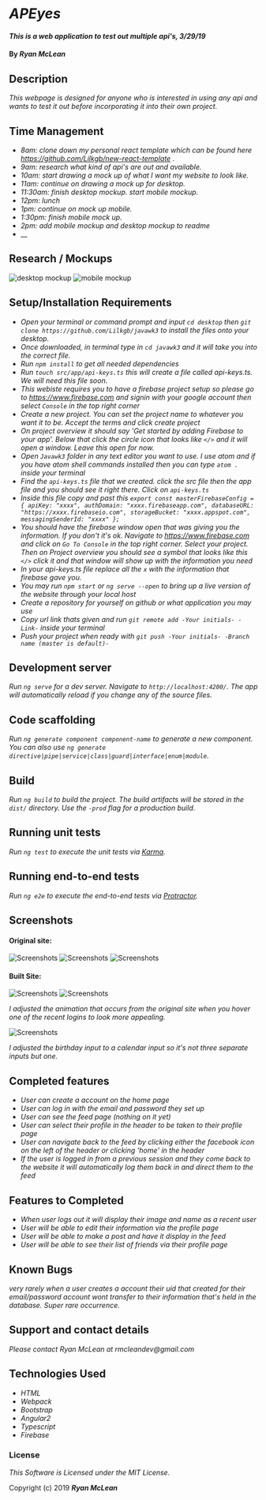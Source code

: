 # _APEyes_

#### _This is a web application to test out multiple api's, 3/29/19_

#### By _**Ryan McLean**_

## Description

_This webpage is designed for anyone who is interested in using any api and wants to test it out before incorporating it into their own project._

## Time Management

* _8am: clone down my personal react template which can be found here https://github.com/Lilkgb/new-react-template ._
* _9am: research what kind of api's are out and available._
* _10am: start drawing a mock up of what I want my website to look like._
* _11am: continue on drawing a mock up for desktop._
* _11:30am: finish desktop mockup. start mobile mockup._
* _12pm: lunch_
* _1pm: continue on mock up mobile._
* _1:30pm: finish mobile mock up._
* _2pm: add mobile mockup and desktop mockup to readme_
* __

## Research / Mockups
![desktop mockup](src/assets/drawing-mockup/desktop-mockup.png)
![mobile mockup](src/assets/drawing-mockup/mobile-mockup.png)

## Setup/Installation Requirements

* _Open your terminal or command prompt and input `cd desktop` then `git clone https://github.com/Lilkgb/javawk3` to install the files onto your desktop._
* _Once downloaded, in terminal type in `cd javawk3` and it will take you into the correct file._
* _Run `npm install` to get all needed dependencies_
* _Run  `touch src/app/api-keys.ts` this will create a file called api-keys.ts. We will need this file soon._
* _This webiste requires you to have a firebase project setup so please go to https://www.firebase.com and signin with your google account then select `Console` in the top right corner_
* _Create a new project. You can set the project name to whatever you want it to be. Accept the terms and click create project_
* _On project overview it should say 'Get started by adding Firebase to your app'. Below that click the circle icon that looks like `</>` and it will open a window. Leave this open for now._
* _Open `Javawk3` folder in any text editor you want to use. I use atom and if you have atom shell commands installed then you can type `atom .` inside your terminal_
* _Find the `api-keys.ts` file that we created. click the src file then the app file and you should see it right there. Click on `api-keys.ts`_
* _Inside this file copy and past this
  `export const masterFirebaseConfig = {
    apiKey: "xxxx",
    authDomain: "xxxx.firebaseapp.com",
    databaseURL: "https://xxxx.firebaseio.com",
    storageBucket: "xxxx.appspot.com",
    messagingSenderId: "xxxx"
  };`_
* _You should have the firebase window open that was giving you the information. If you don't it's ok. Navigate to https://www.firebase.com and click on `Go To Console` in the top right corner. Select your project. Then on Project overview you should see a symbol that looks like this `</>` click it and that window will show up with the information you need_
* _In your api-keys.ts file replace all the `x` with the information that firebase gave you._
* _You may run `npm start` or `ng serve --open` to bring up a live version of the website through your local host_
* _Create a repository for yourself on github or what application you may use_
* _Copy url link thats given and run `git remote add -Your initials- -Link-` inside your terminal_
* _Push your project when ready with `git push -Your initials- -Branch name (master is default)-`_

## Development server

_Run `ng serve` for a dev server. Navigate to `http://localhost:4200/`. The app will automatically reload if you change any of the source files._

## Code scaffolding

_Run `ng generate component component-name` to generate a new component. You can also use `ng generate directive|pipe|service|class|guard|interface|enum|module`._

## Build

_Run `ng build` to build the project. The build artifacts will be stored in the `dist/` directory. Use the `-prod` flag for a production build._

## Running unit tests

_Run `ng test` to execute the unit tests via [Karma](https://karma-runner.github.io)._

## Running end-to-end tests

_Run `ng e2e` to execute the end-to-end tests via [Protractor](http://www.protractortest.org/)._

## Screenshots

#### Original site:

![Screenshots](src/assets/images/originalHome.png)
![Screenshots](src/assets/images/originalRecent.png)
![Screenshots](src/assets/images/originalCreateAccount.png)

#### Built Site:

![Screenshots](src/assets/images/builtHome.png)
![Screenshots](src/assets/images/builtRecent.png)

_I adjusted the animation that occurs from the original site when you hover one of the recent logins to look more appealing._

![Screenshots](src/assets/images/builtCreateAccount.png)

_I adjusted the birthday input to a calendar input so it's not three separate inputs but one._

## Completed features

* _User can create a account on the home page_
* _User can log in with the email and password they set up_
* _User can see the feed page (nothing on it yet)_
* _User can select their profile in the header to be taken to their profile page_
* _User can navigate back to the feed by clicking either the facebook icon on the left of the header or clicking 'home' in the header_
* _If the user is logged in from a previous session and they come back to the website it will automatically log them back in and direct them to the feed_

## Features to Completed

* _When user logs out it will display their image and name as a recent user_
* _User will be able to edit their information via the profile page_
* _User will be able to make a post and have it display in the feed_
* _User will be able to see their list of friends via their profile page_

## Known Bugs

_very rarely when a user creates a account their uid that created for their email/password account wont transfer to their information that's held in the database. Super rare occurrence._

## Support and contact details

_Please contact Ryan McLean at rmcleandev@gmail.com_

## Technologies Used

* _HTML_
* _Webpack_
* _Bootstrap_
* _Angular2_
* _Typescript_
* _Firebase_

### License

*This Software is Licensed under the MIT License.*

Copyright (c) 2019 **_Ryan McLean_**
